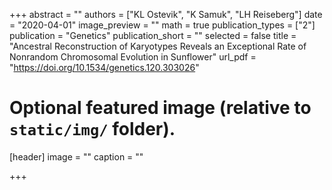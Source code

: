 +++
abstract = ""
authors = ["KL Ostevik", "K Samuk", "LH Reiseberg"]
date = "2020-04-01"
image_preview = ""
math = true
publication_types = ["2"]
publication = "Genetics"
publication_short = ""
selected = false
title = "Ancestral Reconstruction of Karyotypes Reveals an Exceptional Rate of Nonrandom Chromosomal Evolution in Sunflower"
url_pdf = "https://doi.org/10.1534/genetics.120.303026"


# Optional featured image (relative to `static/img/` folder).
[header]
image = ""
caption = ""

+++
